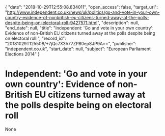 {
  "date": "2018-10-29T12:55:08.834011", 
  "open_access": false, 
  "target_url": "http://www.independent.co.uk/news/uk/politics/go-and-vote-in-your-own-country-evidence-of-nonbritish-eu-citizens-turned-away-at-the-polls-despite-being-on-electoral-roll-9427571.html", 
  "description": null, 
  "end_date": null, 
  "title": "Independent:  'Go and vote in your own country': Evidence of non-British EU citizens turned away at the polls despite being on electoral roll ", 
  "record_id": "20181029T125508/+7jQc7X3h77ZP80epSJP9A==", 
  "publisher": "independent.co.uk", 
  "start_date": null, 
  "subject": "European Parliament Elections 2014"
}

# Independent:  'Go and vote in your own country': Evidence of non-British EU citizens turned away at the polls despite being on electoral roll 

None